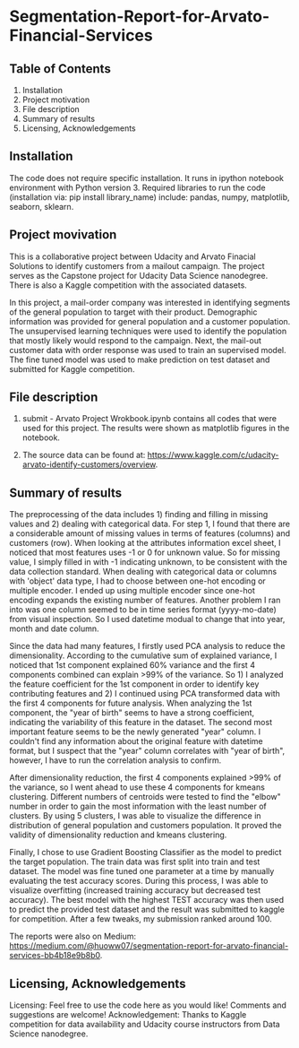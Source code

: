 # Segmentation-Report-for-Arvato-Financial-Services

## Table of Contents
  1. Installation
  2. Project motivation
  3. File description
  4. Summary of results
  5. Licensing, Acknowledgements

## Installation
The code does not require specific installation. It runs in ipython notebook environment with Python version 3. Required libraries to run the code (installation via: pip install library_name) include: pandas, numpy, matplotlib, seaborn, sklearn.

## Project movivation
This is a collaborative project between Udacity and Arvato Finacial Solutions to identify customers from a mailout campaign. The project serves as the Capstone project for Udacity Data Science nanodegree. There is also a Kaggle competition with the associated datasets.

In this project, a mail-order company was interested in identifying segments of the general population to target with their product. Demographic information was provided for general population and a customer population. The unsupervised learning techniques were used to identify the population that mostly likely would respond to the campaign. Next, the mail-out customer data with order response was used to train an supervised model. The fine tuned model was used to make prediction on test dataset and submitted for Kaggle competition.

## File description
1. submit - Arvato Project Wrokbook.ipynb contains all codes that were used for this project. The results were shown as matplotlib figures in the notebook.

2. The source data can be found at:
https://www.kaggle.com/c/udacity-arvato-identify-customers/overview.



## Summary of results
The preprocessing of the data includes 1) finding and filling in missing values and 2) dealing with categorical data. For step 1, I found that there are a considerable amount of missing values in terms of features (columns) and customers (row). When looking at the attributes information excel sheet, I noticed that most features uses -1 or 0 for unknown value. So for missing value, I simply filled in with -1 indicating unknown, to be consistent with the data collection standard. When dealing with categorical data or columns with 'object' data type, I had to choose between one-hot encoding or multiple encoder. I ended up using multiple encoder since one-hot encoding expands the existing number of features. Another problem I ran into was one column seemed to be in time series format (yyyy-mo-date) from visual inspection. So I used datetime modual to change that into year, month and date column.

Since the data had many features, I firstly used PCA analysis to reduce the dimensionality. According to the cumulative sum of explained variance, I noticed that 1st component explained 60% variance and the first 4 components combined can explain >99% of the variance. So 1) I analyzed the feature coefficient for the 1st component in order to identify key contributing features and 2) I continued using PCA transformed data with the first 4 components for future analysis. When analyzing the 1st component, the "year of birth" seems to have a strong coefficient, indicating the variability of this feature in the dataset. The second most important feature seems to be the newly generated "year" column. I couldn't find any information about the original feature with datetime format, but I suspect that the "year" column correlates with "year of birth", however, I have to run the correlation analysis to confirm.

After dimensionality reduction, the first 4 components explained >99% of the variance, so I went ahead to use these 4 components for kmeans clustering. Different numbers of centroids were tested to find the "elbow" number in order to gain the most information with the least number of clusters. By using 5 clusters, I was able to visualize the difference in distribution of general population and customers population. It proved the validity of dimensionality reduction and kmeans clustering.

Finally, I chose to use Gradient Boosting Classifier as the model to predict the target population. The train data was first split into train and test dataset. The model was fine tuned one parameter at a time by manually evaluating the test accuracy scores. During this process, I was able to visualize overfitting (increased training accuracy but decreased test accuracy). The best model with the highest TEST accuracy was then used to predict the provided test dataset and the result was submitted to kaggle for competition. After a few tweaks, my submission ranked around 100.

The reports were also on Medium: https://medium.com/@huoww07/segmentation-report-for-arvato-financial-services-bb4b18e9b8b0.


## Licensing, Acknowledgements
Licensing: Feel free to use the code here as you would like! Comments and suggestions are welcome!
Acknowledgement: Thanks to Kaggle competition for data availability and Udacity course instructors from Data Science nanodegree.  
